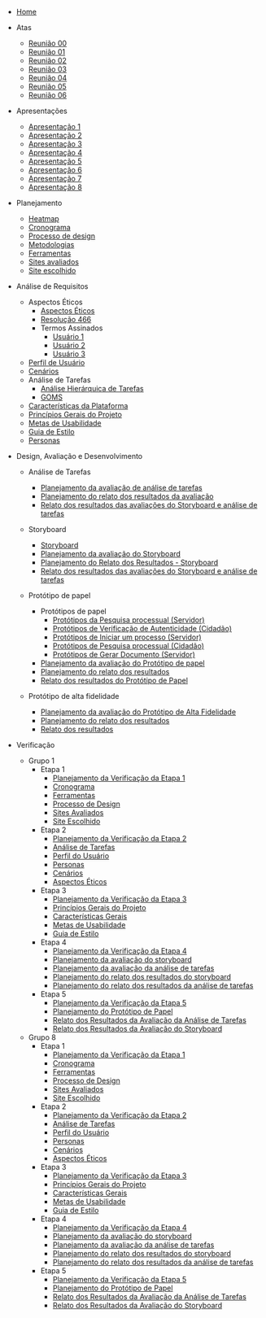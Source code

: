 - [Home](_home.md)

* Atas

  - [Reunião 00](atas/IHC_ATA_00.md)
  - [Reunião 01](atas/IHC_ATA_01.md)
  - [Reunião 02](atas/IHC_ATA_02.md)
  - [Reunião 03](atas/IHC_ATA_03.md)
  - [Reunião 04](atas/IHC_ATA_04.md)
  - [Reunião 05](atas/IHC_ATA_05.md)
  - [Reunião 06](atas/IHC_ATA_06.md)

* Apresentações

  - [Apresentação 1](apresentacoes/apresentacao_1.md)
  - [Apresentação 2](apresentacoes/apresentacao_2.md)
  - [Apresentação 3](apresentacoes/apresentacao_3.md)
  - [Apresentação 4](apresentacoes/apresentacao_4.md)
  - [Apresentação 5](apresentacoes/apresentacao_5.md)
  - [Apresentação 6](apresentacoes/apresentacao_6.md)
  - [Apresentação 7](apresentacoes/apresentacao_7.md)
  - [Apresentação 8](apresentacoes/apresentacao_8.md)

* Planejamento

  - [Heatmap](planejamento/heatmap.md)
  - [Cronograma](planejamento/cronograma.md)
  - [Processo de design](planejamento/processo-design.md)
  - [Metodologias](planejamento/metodologias.md)
  - [Ferramentas](planejamento/ferramentas.md)
  - [Sites avaliados](planejamento/sites-avaliados.md)
  - [Site escolhido](planejamento/site-escolhido.md)

* Análise de Requisitos

  - Aspectos Éticos
    - [Aspectos Éticos](analise-de-requisitos/aspectos-eticos/aspectos-eticos.md)
    - [Resolução 466](https://github.com/Interacao-Humano-Computador/2023.2-SEI-GDF/files/13059265/reso466.pdf)
    * Termos Assinados
      - [Usuário 1](https://github.com/Interacao-Humano-Computador/2023.2-SEI-GDF/files/13059220/termo_user1.pdf)
      - [Usuário 2](https://github.com/Interacao-Humano-Computador/2023.2-SEI-GDF/files/13059261/termo_user2.pdf)
      - [Usuário 3](https://github.com/Interacao-Humano-Computador/2023.2-SEI-GDF/files/13059263/termo_user3.pdf)
  - [Perfil de Usuário](analise-de-requisitos/perfil-de-usuario.md)
  - [Cenários](analise-de-requisitos/cenarios.md)
  - Análise de Tarefas
    - [Análise Hierárquica de Tarefas](analise-de-requisitos/analise-de-tarefas/HTA.md)
    - [GOMS](analise-de-requisitos/analise-de-tarefas/GOMS.md)
  - [Características da Plataforma](analise-de-requisitos/caract-da-plataforma.md)
  - [Princípios Gerais do Projeto](analise-de-requisitos/principios-gerais.md)
  - [Metas de Usabilidade](analise-de-requisitos/metas-de-usabilidade.md)
  - [Guia de Estilo](analise-de-requisitos/guia-de-estilo.md)
  - [Personas](analise-de-requisitos/personas.md)

* Design, Avaliação e Desenvolvimento

  - Análise de Tarefas

    - [Planejamento da avaliação de análise de tarefas](design-avaliacao-desenvolvimento/planejamento/analise-tarefas/planejamento-avaliacao-analise-tarefas.md)
    - [Planejamento do relato dos resultados da avaliação](design-avaliacao-desenvolvimento/planejamento/analise-tarefas/planejamento-resultado-analise-tarefas.md)
    - [Relato dos resultados das avaliações do Storyboard e análise de tarefas](design-avaliacao-desenvolvimento/planejamento/resultados-entrevistas-hta-storyboard.md)

  - Storyboard

    - [Storyboard](design-avaliacao-desenvolvimento/planejamento/storyboard/storyboards.md)
    - [Planejamento da avaliação do Storyboard](design-avaliacao-desenvolvimento/planejamento/storyboard/planejamento-avaliacao-storyboard.md)
    - [Planejamento do Relato dos Resultados - Storyboard](design-avaliacao-desenvolvimento/planejamento/storyboard/planej-relat-resul.md)
    - [Relato dos resultados das avaliações do Storyboard e análise de tarefas](design-avaliacao-desenvolvimento/planejamento/resultados-entrevistas-hta-storyboard.md)

  - Protótipo de papel

    - Protótipos de papel
      - [Protótipos da Pesquisa processual (Servidor)](design-avaliacao-desenvolvimento/planejamento/prototipo-papel/prototipos/prototipo-papel-pesquisa-servidor.md)
      - [Protótipos de Verificação de Autenticidade (Cidadão)](design-avaliacao-desenvolvimento/planejamento/prototipo-papel/prototipos/prototipo-papel-aut-doc.md)
      - [Protótipos de Iniciar um processo (Servidor)](design-avaliacao-desenvolvimento/planejamento/prototipo-papel/prototipos/prototipo-de-papel-iniciar-processo.md)
      - [Protótipos de Pesquisa processual (Cidadão)](design-avaliacao-desenvolvimento/planejamento/prototipo-papel/prototipos/prototipo-papel-pesquisa-cidadao.md)
      - [Protótipos de Gerar Documento (Servidor)](design-avaliacao-desenvolvimento/planejamento/prototipo-papel/prototipos/prototipo-papel-gerar-doc.md)
    - [Planejamento da avaliação do Protótipo de papel](design-avaliacao-desenvolvimento/planejamento/prototipo-papel/Planejamento-avaliacao-protot-papel.md)
    - [Planejamento do relato dos resultados](design-avaliacao-desenvolvimento/planejamento/prototipo-papel/planejamento-relato-resultados-pp.md)
    - [Relato dos resultados do Protótipo de Papel](design-avaliacao-desenvolvimento/planejamento/prototipo-papel/relat-resultados-prot-papel.md)

  - Protótipo de alta fidelidade
    - [Planejamento da avaliação do Protótipo de Alta Fidelidade](design-avaliacao-desenvolvimento/planejamento/prototipo-alta-fidelidade/planejamento-avaliacao-protot-alta-fid.md)
    - [Planejamento do relato dos resultados](design-avaliacao-desenvolvimento/planejamento/prototipo-alta-fidelidade/planejamento-relato-result-protot-alta-fid.md)
    - [Relato dos resultados](design-avaliacao-desenvolvimento/planejamento/prototipo-alta-fidelidade/relato-resultados-paf.md)

* Verificação
  - Grupo 1
    - Etapa 1
      - [Planejamento da Verificação da Etapa 1](verificacao/Grupo1/Etapa1/planejamento-verificacao-etapa1.md)
      - [Cronograma](verificacao/Grupo1/Etapa1/cronograma.md)
      - [Ferramentas](verificacao/Grupo1/Etapa1/ferramentas.md)
      - [Processo de Design](verificacao/Grupo1/Etapa1/processo-design.md)
      - [Sites Avaliados](verificacao/Grupo1/Etapa1/sites-avaliados.md)
      - [Site Escolhido](verificacao/Grupo1/Etapa1/site-escolhido.md)
    - Etapa 2
      - [Planejamento da Verificação da Etapa 2](verificacao/Grupo1/Etapa2/planejamento-verificacao-etapa2.md)
      - [Análise de Tarefas](verificacao/Grupo1/Etapa2/analise_tarefas.md)
      - [Perfil do Usuário](verificacao/Grupo1/Etapa2/perfil_usuario.md)
      - [Personas](verificacao/Grupo1/Etapa2/personas.md)
      - [Cenários](verificacao/Grupo1/Etapa2/cenarios.md)
      - [Aspectos Éticos](verificacao/Grupo1/Etapa2/aspectos_eticos.md)
    - Etapa 3
      - [Planejamento da Verificação da Etapa 3](verificacao/Grupo1/Etapa3/planejamento_verif_etapa_3.md)
      - [Princípios Gerais do Projeto](verificacao/Grupo1/Etapa3/princ_gerais.md)
      - [Características Gerais](verificacao/Grupo1/Etapa3/carac_gerais.md)
      - [Metas de Usabilidade](verificacao/Grupo1/Etapa3/metas_d_usabilidade.md)
      - [Guia de Estilo](verificacao/Grupo1/Etapa3/guia_estilo.md)
    - Etapa 4
      - [Planejamento da Verificação da Etapa 4](verificacao/Grupo1/Etapa4/Planejamento_verif_etapa_4.md)
      - [Planejamento da avaliação do storyboard](verificacao/Grupo1/Etapa4/Planejamento_avaliacao_storyboard.md)
      - [Planejamento da avaliação da análise de tarefas](verificacao/Grupo1/Etapa4/Planejamento_avaliacao_analise_de_tarefas.md)
      - [Planejamento do relato dos resultados do storyboard](verificacao/Grupo1/Etapa4/Planejamento_relato_resultados_storyboard.md)
      - [Planejamento do relato dos resultados da análise de tarefas](verificacao/Grupo1/Etapa4/Planejamento_relato_resultados_analise_tarefas.md)
    - Etapa 5
      - [Planejamento da Verificação da Etapa 5](verificacao/Grupo1/Etapa5/planejamento_verificação.md)
      - [Planejamento do Protótipo de Papel](verificacao/Grupo1/Etapa5/verificação_planejamento_protótipo_papel.md)
      - [Relato dos Resultados da Avaliação da Análise de Tarefas](verificacao/Grupo1/Etapa5/verificação_relato_resultados_analise_tarefas.md)
      - [Relato dos Resultados da Avaliação do Storyboard](verificacao/Grupo1/Etapa5/verificação_relato_resultados_storyboard.md)
  - Grupo 8
    - Etapa 1
      - [Planejamento da Verificação da Etapa 1](verificacao/Grupo8/Etapa1/planejamento-verificacao-etapa1.md)
      - [Cronograma](verificacao/Grupo8/Etapa1/cronograma.md)
      - [Ferramentas](verificacao/Grupo8/Etapa1/ferramentas.md)
      - [Processo de Design](verificacao/Grupo8/Etapa1/processo-design.md)
      - [Sites Avaliados](verificacao/Grupo8/Etapa1/sites-avaliados.md)
      - [Site Escolhido](verificacao/Grupo8/Etapa1/site-escolhido.md)
    - Etapa 2
      - [Planejamento da Verificação da Etapa 2](verificacao/Grupo8/Etapa2/planejamento-verificacao-etapa2.md)
      - [Análise de Tarefas](verificacao/Grupo8/Etapa2/analise_tarefas.md)
      - [Perfil do Usuário](verificacao/Grupo8/Etapa2/perfil_usuario.md)
      - [Personas](verificacao/Grupo8/Etapa2/personas.md)
      - [Cenários](verificacao/Grupo8/Etapa2/cenarios.md)
      - [Aspectos Éticos](verificacao/Grupo8/Etapa2/aspectos_eticos.md)
    - Etapa 3
      - [Planejamento da Verificação da Etapa 3](verificacao/Grupo8/Etapa3/planejamento_verif_etapa_3.md)
      - [Princípios Gerais do Projeto](verificacao/Grupo8/Etapa3/princ_gerais.md)
      - [Características Gerais](verificacao/Grupo8/Etapa3/carac_gerais.md)
      - [Metas de Usabilidade](verificacao/Grupo8/Etapa3/metas_d_usabilidade.md)
      - [Guia de Estilo](verificacao/Grupo8/Etapa3/guia_estilo.md)
    - Etapa 4
      - [Planejamento da Verificação da Etapa 4](verificacao/Grupo8/Etapa4/Planejamento_verif_etapa_4.md)
      - [Planejamento da avaliação do storyboard](verificacao/Grupo8/Etapa4/Planejamento_avaliacao_storyboard.md)
      - [Planejamento da avaliação da análise de tarefas](verificacao/Grupo8/Etapa4/Planejamento_avaliacao_analise_de_tarefas.md)
      - [Planejamento do relato dos resultados do storyboard](verificacao/Grupo8/Etapa4/Planejamento_relato_resultados_storyboard.md)
      - [Planejamento do relato dos resultados da análise de tarefas](verificacao/Grupo8/Etapa4/Planejamento_relato_resultados_analise_tarefas.md)
    - Etapa 5
      - [Planejamento da Verificação da Etapa 5](verificacao/Grupo8/Etapa5/planejamento_verificação.md)
      - [Planejamento do Protótipo de Papel](verificacao/Grupo8/Etapa5/verificação_planejamento_protótipo_papel.md)
      - [Relato dos Resultados da Avaliação da Análise de Tarefas](verificacao/Grupo8/Etapa5/verificação_relato_resultados_analise_tarefas.md)
      - [Relato dos Resultados da Avaliação do Storyboard](verificacao/Grupo8/Etapa5/verificação_relato_resultados_storyboard.md)
